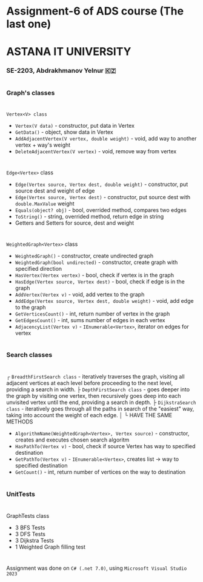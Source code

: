 # Assignment-6 of ADS course (The last one)
# ASTANA IT UNIVERSITY
### SE-2203, Abdrakhmanov Yelnur 🇰🇿

#

### Graph's classes

#

`Vertex<V> class`
- `Vertex(V data)` - constructor, put data in Vertex
- `GetData()` - object, show data in Vertex
- `AddAdjacentVertex(V vertex, double weight)` - void, add way to another vertex + way's weight
- `DeleteAdjacentVertex(V vertex)` - void, remove way from vertex

#

`Edge<Vertex>` class
- `Edge(Vertex source, Vertex dest, double weight)` - constructor, put source dest and weight of edge
- `Edge(Vertex source, Vertex dest)` - constructor, put source dest with `double.MaxValue` weight
- `Equals(object? obj)` - bool, overrided method, compares two edges
- `ToString()` - string, overrided method, return edge in string
- Getters and Setters for source, dest and weight

#

`WeightedGraph<Vertex>` class
- `WeightedGraph()` - constructor, create undirected graph
- `WeightedGraph(bool undirected)` - constructor, create graph with specified direction
- `HasVertex(Vertex vertex)` - bool, check if vertex is in the graph
- `HasEdge(Vertex source, Vertex dest)` - bool, check if edge is in the graph
- `AddVertex(Vertex v)` - void, add vertex to the graph
- `AddEdge(Vertex source, Vertex dest, double weight)` - void, add edge to the graph
- `GetVerticesCount()` - int, return number of vertex in the graph
- `GetEdgesCount()` - int, sums number of edges in each vertex
- `AdjacencyList(Vertex v)` - `IEnumerable<Vertex>`, iterator on edges for vertex
  
#
  
### Search classes

#
  
┌ `BreadthFirstSearch class` - iteratively traverses the graph, visiting all adjacent vertices at each level before proceeding to the next level, providing a search in width.
├ `DepthFirstSearch class` - goes deeper into the graph by visiting one vertex, then recursively goes deep into each unvisited vertex until the end, providing a search in depth.
├ `DijkstraSearch class` - iteratively goes through all the paths in search of the "easiest" way, taking into account the weight of each edge.
│
└ HAVE THE SAME METHODS

- `AlgorithmName(WeightedGraph<Vertex>, Vertex source)` - constructor, creates and executes chosen search algoritm
- `HasPathTo(Vertex v)` - bool, check if source Vertex has way to specified destination 
- `GetPathTo(Vertex v)` - `IEnumerable<Vertex>`, creates list -> way to specified destination
- `GetCount()` - int, return number of vertices on the way to destination

#

### UnitTests

#

GraphTests class
- 3 BFS Tests
- 3 DFS Tests
- 3 Dijkstra Tests
- 1 Weighted Graph filling test

#

Assignment was done on `C# (.net 7.0)`, using `Microsoft Visual Studio 2023`
